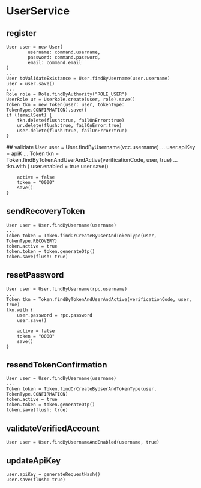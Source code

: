 # UserService
## register
    User user = new User(
            username: command.username,
            password: command.password,
            email: command.email
    )
    ...
    User toValidateExistance = User.findByUsername(user.username)
    user = user.save()
    ...
    Role role = Role.findByAuthority("ROLE_USER")
    UserRole ur = UserRole.create(user, role).save()
    Token tkn = new Token(user: user, tokenType: TokenType.CONFIRMATION).save()
    if (!emailSent) {
        tkn.delete(flush:true, failOnError:true)
        ur.delete(flush:true, failOnError:true)
        user.delete(flush:true, failOnError:true)
    }
## validate
    User user = User.findByUsername(vcc.username)
    ...
    user.apiKey = apiK
    ...
    Token tkn = Token.findByTokenAndUserAndActive(verificationCode, user, true)
    ...
    tkn.with {
        user.enabled = true
        user.save()

        active = false
        token = "0000"
        save()
    }
## sendRecoveryToken
    User user = User.findByUsername(username)
    ...
    Token token = Token.findOrCreateByUserAndTokenType(user, TokenType.RECOVERY)
    token.active = true
    token.token = token.generateOtp()
    token.save(flush: true)
## resetPassword
    User user = User.findByUsername(rpc.username)
    ...
    Token tkn = Token.findByTokenAndUserAndActive(verificationCode, user, true)
    tkn.with {
        user.password = rpc.password
        user.save()

        active = false
        token = "0000"
        save()
    }
## resendTokenConfirmation
    User user = User.findByUsername(username)
    ...
    Token token = Token.findOrCreateByUserAndTokenType(user, TokenType.CONFIRMATION)
    token.active = true
    token.token = token.generateOtp()
    token.save(flush: true)
## validateVerifiedAccount
    User user = User.findByUsernameAndEnabled(username, true)
## updateApiKey
    user.apiKey = generateRequestHash()
    user.save(flush: true)